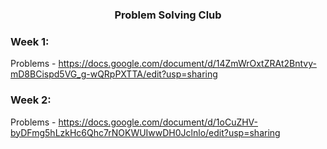 <h3 align="center"> Problem Solving Club </h3>

### Week 1: 
Problems - https://docs.google.com/document/d/14ZmWrOxtZRAt2Bntvy-mD8BCispd5VG_g-wQRpPXTTA/edit?usp=sharing
 

### Week 2:
Problems - https://docs.google.com/document/d/1oCuZHV-byDFmg5hLzkHc6Qhc7rNOKWUIwwDH0Jclnlo/edit?usp=sharing